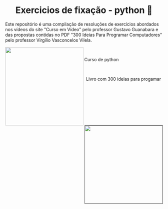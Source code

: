 <!DOCTYPE html>

<head> 
    <meta charset="UTF-8"> 
</head> 

<body>
  
<div align='center'>
  <h1>Exercicios de fixação - python 🐍</h1>
</div>


Este repositório é uma compilação de resoluções de exercícios abordados nos vídeos do site "Curso em Vídeo" pelo professor Gustavo Guanabara e das propostas contidas no PDF "300 Ideias Para Programar Computadores" pelo professor Virgílio Vasconcelos Vilela. 

<div align="center">

   <div align="left">
        <a href="https://www.cursoemvideo.com/curso/python-3-mundo-1/">
        <img width='250' align="left" src="https://www.cursoemvideo.com/wp-content/uploads/bb-plugin/cache/Python3%E2%80%93Mundo1-circle-fe9ce6bfeaf0ec1069476ff395ea189a-5d48cb37edbef.png">
        </a>
        <br>
        <p>Curso de python</p>
   </div>

   <div align="rigth">
        <a href="">
        <img  width='250' align="right" src="https://cdn.slidesharecdn.com/ss_thumbnails/300ideiasparaprogramar-130812085042-phpapp02-thumbnail.jpg?w=3840&q=90">
        </a>
        <br>
        <p>Livro com 300 ideias para progamar</p>
   </div>
</div>
</body>
</html>
